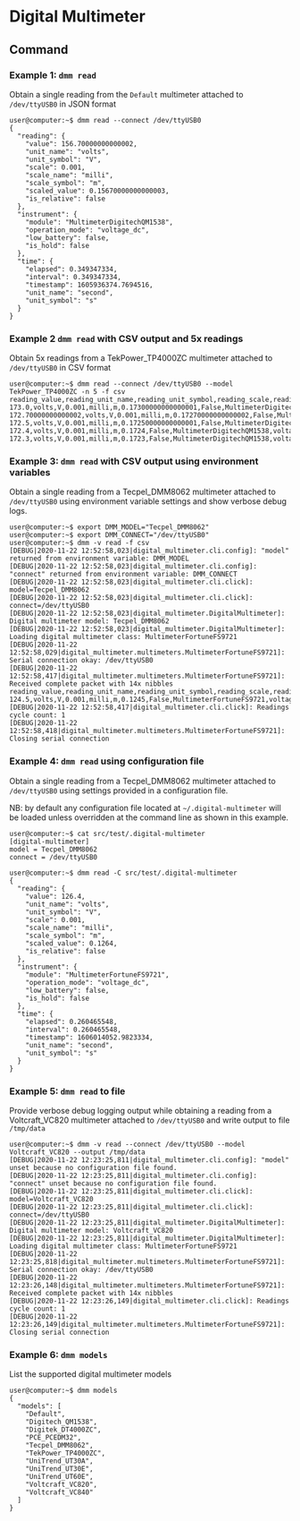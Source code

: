 # Digital Multimeter

## Command


### Example 1: `dmm read`
Obtain a single reading from the `Default` multimeter attached to `/dev/ttyUSB0` in JSON format
```shell script
user@computer:~$ dmm read --connect /dev/ttyUSB0 
{
  "reading": {
    "value": 156.70000000000002,
    "unit_name": "volts",
    "unit_symbol": "V",
    "scale": 0.001,
    "scale_name": "milli",
    "scale_symbol": "m",
    "scaled_value": 0.15670000000000003,
    "is_relative": false
  },
  "instrument": {
    "module": "MultimeterDigitechQM1538",
    "operation_mode": "voltage_dc",
    "low_battery": false,
    "is_hold": false
  },
  "time": {
    "elapsed": 0.349347334,
    "interval": 0.349347334,
    "timestamp": 1605936374.7694516,
    "unit_name": "second",
    "unit_symbol": "s"
  }
}
```


### Example 2 `dmm read` with CSV output and 5x readings
Obtain 5x readings from a TekPower_TP4000ZC multimeter attached to `/dev/ttyUSB0` in CSV format
```shell script
user@computer:~$ dmm read --connect /dev/ttyUSB0 --model TekPower_TP4000ZC -n 5 -f csv 
reading_value,reading_unit_name,reading_unit_symbol,reading_scale,reading_scale_name,reading_scale_symbol,reading_scaled_value,reading_is_relative,instrument_module,instrument_operation_mode,instrument_low_battery,instrument_is_hold,time_elapsed,time_interval,time_timestamp,time_unit_name,time_unit_symbol
173.0,volts,V,0.001,milli,m,0.17300000000000001,False,MultimeterDigitechQM1538,voltage_dc,False,False,0.181438965,0.181438965,1605958015.0846217,second,s
172.70000000000002,volts,V,0.001,milli,m,0.17270000000000002,False,MultimeterDigitechQM1538,voltage_dc,False,False,0.531427706,0.34998874100000005,1605958015.4346104,second,s
172.5,volts,V,0.001,milli,m,0.17250000000000001,False,MultimeterDigitechQM1538,voltage_dc,False,False,0.881454916,0.35002721000000003,1605958015.7846375,second,s
172.4,volts,V,0.001,milli,m,0.1724,False,MultimeterDigitechQM1538,voltage_dc,False,False,1.231092399,0.349637483,1605958016.1342752,second,s
172.3,volts,V,0.001,milli,m,0.1723,False,MultimeterDigitechQM1538,voltage_dc,False,False,1.581224202,0.350131803,1605958016.484407,second,s
```


### Example 3: `dmm read` with CSV output using environment variables
Obtain a single reading from a Tecpel_DMM8062 multimeter attached to `/dev/ttyUSB0` using environment variable 
settings and show verbose debug logs.
```shell script
user@computer:~$ export DMM_MODEL="Tecpel_DMM8062"
user@computer:~$ export DMM_CONNECT="/dev/ttyUSB0"
user@computer:~$ dmm -v read -f csv
[DEBUG|2020-11-22 12:52:58,023|digital_multimeter.cli.config]: "model" returned from environment variable: DMM_MODEL
[DEBUG|2020-11-22 12:52:58,023|digital_multimeter.cli.config]: "connect" returned from environment variable: DMM_CONNECT
[DEBUG|2020-11-22 12:52:58,023|digital_multimeter.cli.click]: model=Tecpel_DMM8062
[DEBUG|2020-11-22 12:52:58,023|digital_multimeter.cli.click]: connect=/dev/ttyUSB0
[DEBUG|2020-11-22 12:52:58,023|digital_multimeter.DigitalMultimeter]: Digital multimeter model: Tecpel_DMM8062
[DEBUG|2020-11-22 12:52:58,023|digital_multimeter.DigitalMultimeter]: Loading digital multimeter class: MultimeterFortuneFS9721
[DEBUG|2020-11-22 12:52:58,029|digital_multimeter.multimeters.MultimeterFortuneFS9721]: Serial connection okay: /dev/ttyUSB0
[DEBUG|2020-11-22 12:52:58,417|digital_multimeter.multimeters.MultimeterFortuneFS9721]: Received complete packet with 14x nibbles
reading_value,reading_unit_name,reading_unit_symbol,reading_scale,reading_scale_name,reading_scale_symbol,reading_scaled_value,reading_is_relative,instrument_module,instrument_operation_mode,instrument_low_battery,instrument_is_hold,time_elapsed,time_interval,time_timestamp,time_unit_name,time_unit_symbol
124.5,volts,V,0.001,milli,m,0.1245,False,MultimeterFortuneFS9721,voltage_dc,False,False,0.38927618,0.38927618,1606013578.4175675,second,s
[DEBUG|2020-11-22 12:52:58,417|digital_multimeter.cli.click]: Readings cycle count: 1
[DEBUG|2020-11-22 12:52:58,418|digital_multimeter.multimeters.MultimeterFortuneFS9721]: Closing serial connection
```


### Example 4: `dmm read` using configuration file
Obtain a single reading from a Tecpel_DMM8062 multimeter attached to `/dev/ttyUSB0` using settings provided in a 
configuration file.

NB: by default any configuration file located at `~/.digital-multimeter` will be loaded unless overridden at the 
command line as shown in this example.

```shell script
user@computer:~$ cat src/test/.digital-multimeter
[digital-multimeter]
model = Tecpel_DMM8062
connect = /dev/ttyUSB0

user@computer:~$ dmm read -C src/test/.digital-multimeter 
{
  "reading": {
    "value": 126.4,
    "unit_name": "volts",
    "unit_symbol": "V",
    "scale": 0.001,
    "scale_name": "milli",
    "scale_symbol": "m",
    "scaled_value": 0.1264,
    "is_relative": false
  },
  "instrument": {
    "module": "MultimeterFortuneFS9721",
    "operation_mode": "voltage_dc",
    "low_battery": false,
    "is_hold": false
  },
  "time": {
    "elapsed": 0.260465548,
    "interval": 0.260465548,
    "timestamp": 1606014052.9823334,
    "unit_name": "second",
    "unit_symbol": "s"
  }
}
```


### Example 5: `dmm read` to file
Provide verbose debug logging output while obtaining a reading from a Voltcraft_VC820 multimeter attached 
to `/dev/ttyUSB0` and write output to file `/tmp/data`

```shell script
user@computer:~$ dmm -v read --connect /dev/ttyUSB0 --model Voltcraft_VC820 --output /tmp/data
[DEBUG|2020-11-22 12:23:25,811|digital_multimeter.cli.config]: "model" unset because no configuration file found.
[DEBUG|2020-11-22 12:23:25,811|digital_multimeter.cli.config]: "connect" unset because no configuration file found.
[DEBUG|2020-11-22 12:23:25,811|digital_multimeter.cli.click]: model=Voltcraft_VC820
[DEBUG|2020-11-22 12:23:25,811|digital_multimeter.cli.click]: connect=/dev/ttyUSB0
[DEBUG|2020-11-22 12:23:25,811|digital_multimeter.DigitalMultimeter]: Digital multimeter model: Voltcraft_VC820
[DEBUG|2020-11-22 12:23:25,811|digital_multimeter.DigitalMultimeter]: Loading digital multimeter class: MultimeterFortuneFS9721
[DEBUG|2020-11-22 12:23:25,818|digital_multimeter.multimeters.MultimeterFortuneFS9721]: Serial connection okay: /dev/ttyUSB0
[DEBUG|2020-11-22 12:23:26,148|digital_multimeter.multimeters.MultimeterFortuneFS9721]: Received complete packet with 14x nibbles
[DEBUG|2020-11-22 12:23:26,149|digital_multimeter.cli.click]: Readings cycle count: 1
[DEBUG|2020-11-22 12:23:26,149|digital_multimeter.multimeters.MultimeterFortuneFS9721]: Closing serial connection
````


### Example 6: `dmm models`
List the supported digital multimeter models
```shell script
user@computer:~$ dmm models
{
  "models": [
    "Default",
    "Digitech_QM1538",
    "Digitek_DT4000ZC",
    "PCE_PCEDM32",
    "Tecpel_DMM8062",
    "TekPower_TP4000ZC",
    "UniTrend_UT30A",
    "UniTrend_UT30E",
    "UniTrend_UT60E",
    "Voltcraft_VC820",
    "Voltcraft_VC840"
  ]
}
````
